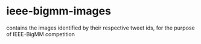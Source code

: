 # ieee-bigmm-images
contains the images identified by their respective tweet ids, for the purpose of IEEE-BigMM competition
